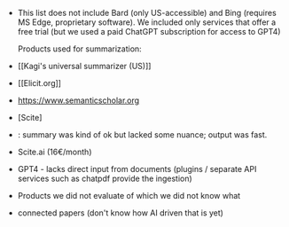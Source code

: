 - This list does not include Bard (only US-accessible) and Bing (requires MS Edge, proprietary software). We included only services that offer a free trial (but we used a paid ChatGPT subscription for access to GPT4)
  
  Products used for summarization:
- [[Kagi's universal summarizer (US)]]
- [[Elicit.org]]
- https://www.semanticscholar.org
- [Scite]
- : summary was kind of ok but lacked some nuance; output was fast.
- Scite.ai (16€/month)
- GPT4 - lacks direct input from documents (plugins / separate API services such as chatpdf provide the ingestion)
- Products we did not evaluate of which we did not know what
- connected papers (don't know how AI driven that is yet)